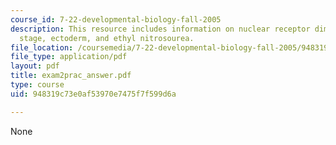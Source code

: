 ```yaml
---
course_id: 7-22-developmental-biology-fall-2005
description: This resource includes information on nuclear receptor dimer, gastrula
  stage, ectoderm, and ethyl nitrosourea.
file_location: /coursemedia/7-22-developmental-biology-fall-2005/948319c73e0af53970e7475f7f599d6a_exam2prac_answer.pdf
file_type: application/pdf
layout: pdf
title: exam2prac_answer.pdf
type: course
uid: 948319c73e0af53970e7475f7f599d6a

---
```

None